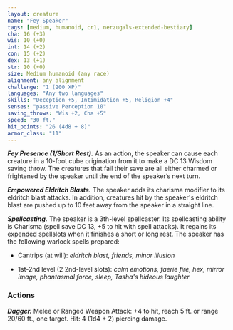 ```yaml
---
layout: creature
name: "Fey Speaker"
tags: [medium, humanoid, cr1, nerzugals-extended-bestiary]
cha: 16 (+3)
wis: 10 (+0)
int: 14 (+2)
con: 15 (+2)
dex: 13 (+1)
str: 10 (+0)
size: Medium humanoid (any race)
alignment: any alignment
challenge: "1 (200 XP)"
languages: "Any two languages"
skills: "Deception +5, Intimidation +5, Religion +4"
senses: "passive Perception 10"
saving_throws: "Wis +2, Cha +5"
speed: "30 ft."
hit_points: "26 (4d8 + 8)"
armor_class: "11"
---
```


***Fey Presence (1/Short Rest).*** As an action, the
speaker can cause each creature in a 10-foot cube
origination from it to make a DC 13 Wisdom saving
throw. The creatures that fail their save are all either
charmed or frightened by the speaker until the end
of the speaker’s next turn.

***Empowered Eldritch Blasts.*** The speaker adds its
charisma modifier to its eldritch blast attacks. In
addition, creatures hit by the speaker's eldritch
blast are pushed up to 10 feet away from the
speaker in a straight line.

***Spellcasting.*** The speaker is a 3th-level spellcaster.
Its spellcasting ability is Charisma (spell save DC
13, +5 to hit with spell attacks). It regains its
expended spellslots when it finishes a short or long
rest. The speaker has the following warlock spells
prepared:

* Cantrips (at will): <i>eldritch blast, friends, minor illusion</i>

* 1st-2nd level (2 2nd-level slots): <i>calm emotions, faerie fire, hex, mirror image, phantasmal force, sleep, Tasha's hideous laughter</i>

### Actions

***Dagger.*** Melee or Ranged Weapon Attack: +4 to hit,
reach 5 ft. or range 20/60 ft., one target. Hit: 4
(1d4 + 2) piercing damage.
